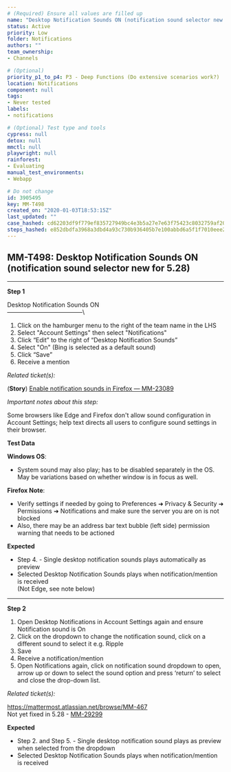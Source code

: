 ```yaml
---
# (Required) Ensure all values are filled up
name: "Desktop Notification Sounds ON (notification sound selector new for 5.28)"
status: Active
priority: Low
folder: Notifications
authors: ""
team_ownership: 
- Channels

# (Optional)
priority_p1_to_p4: P3 - Deep Functions (Do extensive scenarios work?)
location: Notifications
component: null
tags: 
- Never tested
labels: 
- notifications

# (Optional) Test type and tools
cypress: null
detox: null
mmctl: null
playwright: null
rainforest: 
- Evaluating
manual_test_environments: 
- Webapp

# Do not change
id: 3905495
key: MM-T498
created_on: "2020-01-03T18:53:15Z"
last_updated: ""
case_hashed: cd62203df9f779ef835727949bc4e3b5a27e7e63f75423c8032759af20fcdc9c5b89ea20d70b68658663aae2dac28b39
steps_hashed: e852dbdfa3968a3dbd4a93c730b936405b7e100abbd6a5f1f7010eee20087e097e195004d0becb993a724b1d639ebac2
---
```


<!-- (Auto-generated) Based on frontmatter's "key" and "name" -->

## MM-T498: Desktop Notification Sounds ON (notification sound selector new for 5.28)

---

**Step 1**

Desktop Notification Sounds ON\
–––––––––––––––––––––––––\\

1. Click on the hamburger menu to the right of the team name in the LHS
2. Select "Account Settings" then select "Notifications"
3. Click “Edit” to the right of “Desktop Notification Sounds”
4. Select "On" (Bing is selected as a default sound)
5. Click “Save”
6. Receive a mention

_Related ticket(s):_

(**Story**) [Enable notification sounds in Firefox — MM-23089](https://mattermost.atlassian.net/browse/MM-23089)

_Important notes about this step:_

Some browsers like Edge and Firefox don't allow sound configuration in Account Settings; help text directs all users to configure sound settings in their browser.

**Test Data**

**Windows OS**:

- System sound may also play; has to be disabled separately in the OS. May be variations based on whether window is in focus as well.

**Firefox Note**:

- Verify settings if needed by going to Preferences ➜ Privacy & Security ➜ Permissions ➜ Notifications and make sure the server you are on is not blocked
- Also, there may be an address bar text bubble (left side) permission warning that needs to be actioned

**Expected**

- Step 4. - Single desktop notification sounds plays automatically as preview
- Selected Desktop Notification Sounds plays when notification/mention is received
  \
  (Not Edge, see note below)

---

**Step 2**

1. Open Desktop Notifications in Account Settings again and ensure Notification sound is On
2. Click on the dropdown to change the notification sound, click on a different sound to select it e.g. Ripple
3. Save
4. Receive a notification/mention
5. Open Notifications again, click on notification sound dropdown to open, arrow up or down to select the sound option and press ‘return’ to select and close the drop-down list.

_Related ticket(s):_

<https://mattermost.atlassian.net/browse/MM-467>\
Not yet fixed in 5.28 - [MM-29299](https://mattermost.atlassian.net/browse/MM-29299)

**Expected**

- Step 2. and Step 5. - Single desktop notification sound plays as preview when selected from the dropdown
- Selected Desktop Notification Sounds plays when notification/mention is received
